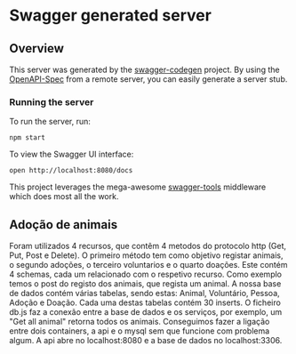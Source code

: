 # Swagger generated server

## Overview
This server was generated by the [swagger-codegen](https://github.com/swagger-api/swagger-codegen) project.  By using the [OpenAPI-Spec](https://github.com/OAI/OpenAPI-Specification) from a remote server, you can easily generate a server stub.

### Running the server
To run the server, run:

```
npm start
```

To view the Swagger UI interface:

```
open http://localhost:8080/docs
```

This project leverages the mega-awesome [swagger-tools](https://github.com/apigee-127/swagger-tools) middleware which does most all the work.

## Adoção de animais

Foram utilizados 4 recursos, que contêm 4 metodos do protocolo http (Get, Put, Post e Delete). 
O primeiro método tem como objetivo registar animais, o segundo adoções, o terceiro voluntarios e o quarto doações. 
Este contém 4 schemas, cada um relacionado com o respetivo recurso. 
Como exemplo temos o post do registo dos animais, que regista um animal. 
A nossa base de dados contém várias tabelas, sendo estas: Animal, Voluntário, Pessoa, Adoção e Doação.
Cada uma destas tabelas contém 30 inserts. 
O ficheiro db.js faz a conexão entre a base de dados e os serviços, por exemplo, um "Get all animal" retorna todos os animais.
Conseguimos fazer a ligação entre dois containers, a api e o mysql sem que funcione com problema algum.
A api abre no localhost:8080 e a base de dados no localhost:3306.